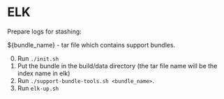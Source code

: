 # ELK

Prepare logs for stashing:

${bundle_name} - tar file which contains support bundles.

0. Run `./init.sh`
1. Put the bundle in the build/data directory (the tar file name will be the index name in elk) 
2. Run `./support-bundle-tools.sh <bundle_name>`.
3. Run `elk-up.sh`
